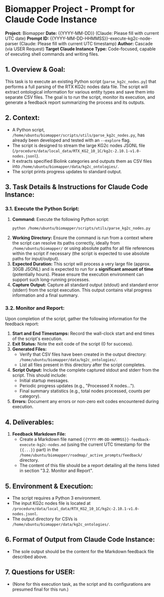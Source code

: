 # Biomapper Project - Prompt for Claude Code Instance

**Project:** Biomapper
**Date:** {{YYYY-MM-DD}} (Claude: Please fill with current UTC date)
**Prompt ID:** {{YYYY-MM-DD-HHMMSS}}-execute-kg2c-node-parser (Claude: Please fill with current UTC timestamp)
**Author:** Cascade (via USER Request)
**Target Claude Instance Type:** Code-focused, capable of executing shell commands and writing files.

## 1. Overview & Goal:
This task is to execute an existing Python script (`parse_kg2c_nodes.py`) that performs a full parsing of the RTX KG2c nodes data file. The script will extract ontological information for various entity types and save them into separate CSV files. The goal is to run the script, monitor its execution, and generate a feedback report summarizing the process and its outputs.

## 2. Context:
- A Python script, `/home/ubuntu/biomapper/scripts/utils/parse_kg2c_nodes.py`, has already been developed and tested with an `--explore` flag.
- The script is designed to stream the large KG2c nodes JSONL file (`/procedure/data/local_data/RTX_KG2_10_1C/kg2c-2.10.1-v1.0-nodes.jsonl`).
- It extracts specified Biolink categories and outputs them as CSV files into `/home/ubuntu/biomapper/data/kg2c_ontologies/`.
- The script prints progress updates to standard output.

## 3. Task Details & Instructions for Claude Code Instance:

### 3.1. Execute the Python Script:
1.  **Command:** Execute the following Python script:
    ```bash
    python /home/ubuntu/biomapper/scripts/utils/parse_kg2c_nodes.py
    ```
2.  **Working Directory:** Ensure the command is run from a context where the script can resolve its paths correctly, ideally from `/home/ubuntu/biomapper/` or using absolute paths for all file references within the script if necessary (the script is expected to use absolute paths for input/output).
3.  **Expected Duration:** This script will process a very large file (approx. 30GB JSONL) and is expected to run for a **significant amount of time** (potentially hours). Please ensure the execution environment can support such long-running processes.
4.  **Capture Output:** Capture all standard output (stdout) and standard error (stderr) from the script execution. This output contains vital progress information and a final summary.

### 3.2. Monitor and Report:
Upon completion of the script, gather the following information for the feedback report:
1.  **Start and End Timestamps:** Record the wall-clock start and end times of the script's execution.
2.  **Exit Status:** Note the exit code of the script (0 for success).
3.  **Generated Files:**
    *   Verify that CSV files have been created in the output directory: `/home/ubuntu/biomapper/data/kg2c_ontologies/`.
    *   List all files present in this directory after the script completes.
4.  **Script Output:** Include the complete captured stdout and stderr from the script. This should include:
    *   Initial startup messages.
    *   Periodic progress updates (e.g., "Processed X nodes...").
    *   Final summary statistics (e.g., total nodes processed, counts per category).
5.  **Errors:** Document any errors or non-zero exit codes encountered during execution.

## 4. Deliverables:

1.  **Feedback Markdown File:**
    *   Create a Markdown file named `{{YYYY-MM-DD-HHMMSS}}-feedback-execute-kg2c-nodes.md` (using the current UTC timestamp for the `{{...}}` part) in the `/home/ubuntu/biomapper/roadmap/_active_prompts/feedback/` directory.
    *   The content of this file should be a report detailing all the items listed in section "3.2. Monitor and Report".

## 5. Environment & Execution:
- The script requires a Python 3 environment.
- The input KG2c nodes file is located at `/procedure/data/local_data/RTX_KG2_10_1C/kg2c-2.10.1-v1.0-nodes.jsonl`.
- The output directory for CSVs is `/home/ubuntu/biomapper/data/kg2c_ontologies/`.

## 6. Format of Output from Claude Code Instance:
- The sole output should be the content for the Markdown feedback file described above.

## 7. Questions for USER:
- (None for this execution task, as the script and its configurations are presumed final for this run.)
